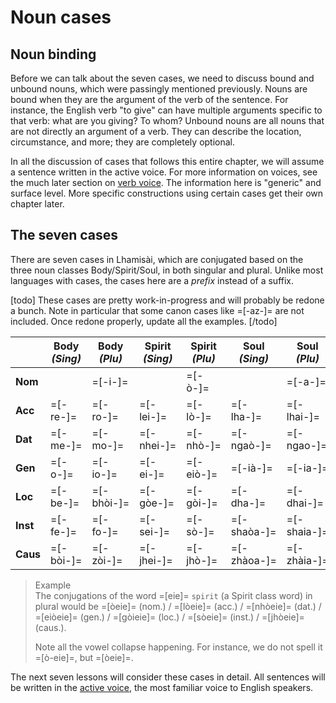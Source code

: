 ---
---
# Noun cases
## Noun binding
Before we can talk about the seven cases, we need to discuss bound and unbound nouns, which were passingly mentioned previously. Nouns are bound when they are the argument of the verb of the sentence. For instance, the English verb "to give" can have multiple arguments specific to that verb: what are you giving? To whom? Unbound nouns are all nouns that are not directly an argument of a verb. They can describe the location, circumstance, and more; they are completely optional.

In all the discussion of cases that follows this entire chapter, we will assume a sentence written in the active voice. For more information on voices, see the much later section on [verb voice](/grammar/verb-voice). The information here is "generic" and surface level. More specific constructions using certain cases get their own chapter later.

## The seven cases
There are seven cases in Lhamisài, which are conjugated based on the three noun classes Body/Spirit/Soul, in both singular and plural. Unlike most languages with cases, the cases here are a _prefix_ instead of a suffix.

[todo]
These cases are pretty work-in-progress and will probably be redone a bunch. Note in particular that some canon cases like =[-az-]= are not included. Once redone properly, update all the examples.
[/todo]

&nbsp; | **Body** _(Sing)_ | **Body** _(Plu)_ | **Spirit** _(Sing)_ | **Spirit** _(Plu)_ | **Soul** _(Sing)_ | **Soul** _(Plu)_
---------|--------------|-------------|-------------|------------|-------------|-----------
**Nom**  |              | =[-i-]=     |             | =[-ò-]=    |             | =[-a-]=
**Acc**  | =[-re-]=     | =[-ro-]=    | =[-lei-]=   | =[-lò-]=   | =[-lha-]=   | =[-lhai-]=
**Dat**  | =[-me-]=     | =[-mo-]=    | =[-nhei-]=  | =[-nhò-]=  | =[-ngaò-]=  | =[-ngao-]=
**Gen**  | =[-o-]=      | =[-io-]=    | =[-ei-]=    | =[-eiò-]=  | =[-ià-]=    | =[-ia-]=
**Loc**  | =[-be-]=     | =[-bhòi-]=  | =[-gòe-]=   | =[-gòi-]=  | =[-dha-]=   | =[-dhai-]=
**Inst** | =[-fe-]=     | =[-fo-]=    | =[-sei-]=   | =[-sò-]=   | =[-shaòa-]= | =[-shaia-]=
**Caus** | =[-bòi-]=    | =[-zòi-]=   | =[-jhei-]=  | =[-jhò-]=  | =[-zhàoa-]= | =[-zhàia-]=

> Example  
> The conjugations of the word =[eie]= `spirit` (a Spirit class word) in plural would be =[òeie]= (nom.) / =[lòeie]= (acc.) / =[nhòeie]= (dat.) / =[eiòeie]= (gen.) / =[gòieie]= (loc.) / =[sòeie]= (inst.) / =[jhòeie]= (caus.).  
> 
> Note all the vowel collapse happening. For instance, we do not spell it =[ò-eie]=, but =[òeie]=.

The next seven lessons will consider these cases in detail. All sentences will be written in the [active voice](/grammar/verb-voice), the most familiar voice to English speakers.
